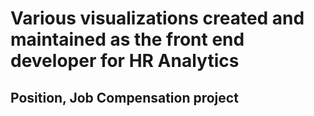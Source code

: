 # Various visualizations created and maintained as the front end developer for HR Analytics

## Position, Job Compensation project
